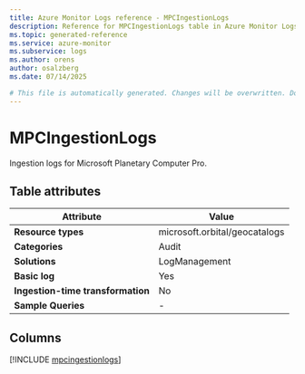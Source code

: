 ```yaml
---
title: Azure Monitor Logs reference - MPCIngestionLogs
description: Reference for MPCIngestionLogs table in Azure Monitor Logs.
ms.topic: generated-reference
ms.service: azure-monitor
ms.subservice: logs
ms.author: orens
author: osalzberg
ms.date: 07/14/2025

# This file is automatically generated. Changes will be overwritten. Do not change this file directly.
---
```


# MPCIngestionLogs

Ingestion logs for Microsoft Planetary Computer Pro.


## Table attributes

|Attribute|Value|
|---|---|
|**Resource types**|microsoft.orbital/geocatalogs|
|**Categories**|Audit|
|**Solutions**| LogManagement|
|**Basic log**|Yes|
|**Ingestion-time transformation**|No|
|**Sample Queries**|-|



## Columns
  
[!INCLUDE [mpcingestionlogs](~/reusable-content/ce-skilling/azure/includes/azure-monitor/reference/tables/mpcingestionlogs-include.md)]
